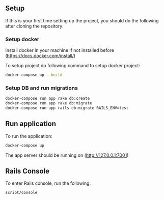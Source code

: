 ## Setup

If this is your first time setting up the project, you should do the following after cloning the repository:

### Setup docker
Install docker in your machine if not installed before (https://docs.docker.com/install/)

To setup project do following command to setup docker project:
```bash
docker-compose up --build
```

### Setup DB and run migrations

```bash
docker-compose run app rake db:create
docker-compose run app rake db:migrate
docker-compose run app rails db:migrate RAILS_ENV=test
```

## Run application

To run the application:

```bash
docker-compose up
```

The app server should be running on (http://127.0.0.1:7001)

## Rails Console

To enter Rails console, run the following:

```bash
script/console
```
